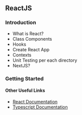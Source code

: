 ## ReactJS

### Introduction 

- What is React?
- Class Components 
- Hooks
- Create React App
- Contexts
- Unit Testing per each directory
- NextJS?


### Getting Started 

#### Other Useful Links

- [React Documentation](https://reactjs.org/docs/getting-started.html)
- [Typescript Documentation](https://www.typescriptlang.org/docs/home.html)